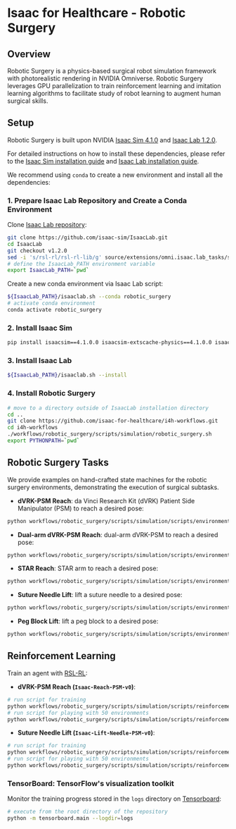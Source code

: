 # Isaac for Healthcare - Robotic Surgery


## Overview

Robotic Surgery is a physics-based surgical robot simulation framework with photorealistic rendering in NVIDIA Omniverse. Robotic Surgery leverages GPU parallelization to train reinforcement learning and imitation learning algorithms to facilitate study of robot learning to augment human surgical skills.


## Setup

Robotic Surgery is built upon NVIDIA [Isaac Sim 4.1.0](https://docs.isaacsim.omniverse.nvidia.com/4.1.0/index.html) and [Isaac Lab 1.2.0](https://github.com/isaac-sim/IsaacLab).

For detailed instructions on how to install these dependencies, please refer to the [Isaac Sim installation guide](https://docs.isaacsim.omniverse.nvidia.com/4.1.0/installation/index.html) and [Isaac Lab installation guide](https://isaac-sim.github.io/IsaacLab/v1.2.0/source/setup/installation/index.html).

We recommend using `conda` to create a new environment and install all the dependencies:

### 1. Prepare Isaac Lab Repository and Create a Conda Environment

Clone [Isaac Lab repository](https://github.com/isaac-sim/IsaacLab):

```bash
git clone https://github.com/isaac-sim/IsaacLab.git
cd IsaacLab
git checkout v1.2.0
sed -i 's/rsl-rl/rsl-rl-lib/g' source/extensions/omni.isaac.lab_tasks/setup.py
# define the IsaacLab_PATH environment variable
export IsaacLab_PATH=`pwd`
```

Create a new conda environment via Isaac Lab script:

```bash
${IsaacLab_PATH}/isaaclab.sh --conda robotic_surgery
# activate conda environment
conda activate robotic_surgery
```

### 2. Install Isaac Sim

```bash
pip install isaacsim==4.1.0.0 isaacsim-extscache-physics==4.1.0.0 isaacsim-extscache-kit==4.1.0.0 isaacsim-extscache-kit-sdk==4.1.0.0 --extra-index-url https://pypi.nvidia.com
```

### 3. Install Isaac Lab

```bash
${IsaacLab_PATH}/isaaclab.sh --install
```

### 4. Install Robotic Surgery

```bash
# move to a directory outside of IsaacLab installation directory
cd ..
git clone https://github.com/isaac-for-healthcare/i4h-workflows.git
cd i4h-workflows
./workflows/robotic_surgery/scripts/simulation/robotic_surgery.sh
export PYTHONPATH=`pwd`
```


## Robotic Surgery Tasks

We provide examples on hand-crafted state machines for the robotic surgery environments, demonstrating the execution of surgical subtasks.

- **dVRK-PSM Reach**: da Vinci Research Kit (dVRK) Patient Side Manipulator (PSM) to reach a desired pose:
```bash
python workflows/robotic_surgery/scripts/simulation/scripts/environments/state_machine/reach_psm_sm.py
```

- **Dual-arm dVRK-PSM Reach**: dual-arm dVRK-PSM to reach a desired pose:
```bash
python workflows/robotic_surgery/scripts/simulation/scripts/environments/state_machine/reach_dual_psm_sm.py
```

- **STAR Reach**: STAR arm to reach a desired pose:
```bash
python workflows/robotic_surgery/scripts/simulation/scripts/environments/state_machine/reach_star_sm.py
```

- **Suture Needle Lift**: lift a suture needle to a desired pose:
```bash
python workflows/robotic_surgery/scripts/simulation/scripts/environments/state_machine/lift_needle_sm.py
```

- **Peg Block Lift**: lift a peg block to a desired pose:
```bash
python workflows/robotic_surgery/scripts/simulation/scripts/environments/state_machine/lift_block_sm.py
```

## Reinforcement Learning

Train an agent with [RSL-RL](https://github.com/leggedrobotics/rsl_rl):

- **dVRK-PSM Reach (`Isaac-Reach-PSM-v0`)**:

```bash
# run script for training
python workflows/robotic_surgery/scripts/simulation/scripts/reinforcement_learning/rsl_rl/train.py --task Isaac-Reach-PSM-v0 --headless
# run script for playing with 50 environments
python workflows/robotic_surgery/scripts/simulation/scripts/reinforcement_learning/rsl_rl/play.py --task Isaac-Reach-PSM-Play-v0
```

- **Suture Needle Lift (`Isaac-Lift-Needle-PSM-v0`)**:

```bash
# run script for training
python workflows/robotic_surgery/scripts/simulation/scripts/reinforcement_learning/rsl_rl/train.py --task Isaac-Lift-Needle-PSM-v0 --headless
# run script for playing with 50 environments
python workflows/robotic_surgery/scripts/simulation/scripts/reinforcement_learning/rsl_rl/play.py --task Isaac-Lift-Needle-PSM-Play-v0
```

### TensorBoard: TensorFlow's visualization toolkit

Monitor the training progress stored in the `logs` directory on [Tensorboard](https://www.tensorflow.org/tensorboard):

```bash
# execute from the root directory of the repository
python -m tensorboard.main --logdir=logs
```
